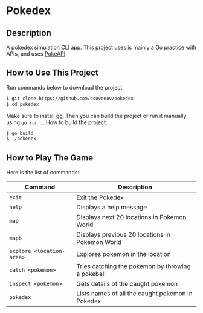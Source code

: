 # Pokedex
## Description
A pokedex simulation CLI app. This project uses is mainly a Go practice with APIs, and uses [PokéAPI](https://pokeapi.co/).

## How to Use This Project
Run commands below to download the project:
```bash
$ git clone https://github.com/bsuvonov/pokedex
$ cd pokedex
```
Make sure to install [go](https://go.dev/). Then you can build the project or run it manually using `go run .`.
How to build the project:
```bash
$ go build
$ ./pokedex
```
## How to Play The Game
Here is the list of commands:

| Command                   | Description                                       |
| ------------------------- | --------------------------------------------------|
| `exit`                    | Exit the Pokedex                                  |
| `help`                    | Displays a help message                           |
| `map`                     | Displays next 20 locations in Pokemon World       |
| `mapb`                    | Displays previous 20 locations in Pokemon World   |
| `explore <location-area>` | Explores pokemon in the location                  |
| `catch <pokemon>`         | Tries catching the pokemon by throwing a pokeball |
| `inspect <pokemon>`       | Gets details of the caught pokemon                |
| `pokedex`                 | Lists names of all the caught pokemon in Pokedex  |
